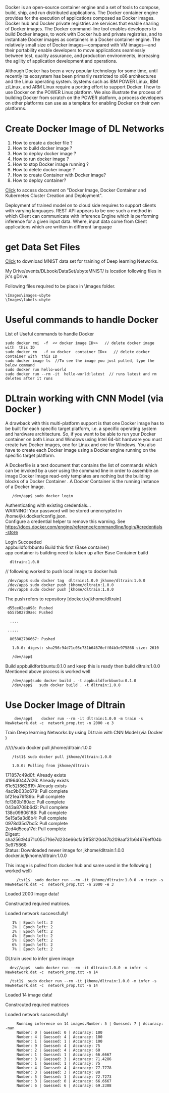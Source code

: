 
Docker is an open-source container engine and a set of tools to compose, build, ship, and run distributed applications. The Docker container engine provides for the execution of applications composed as Docker images. Docker hub and Docker private registries are services that enable sharing of Docker images. The Docker command-line tool enables developers to build Docker images, to work with Docker hub and private registries, and to instantiate Docker images as containers in a Docker container engine. The relatively small size of Docker images—compared with VM images—and their portability enable developers to move applications seamlessly between test, quality assurance, and production environments, increasing the agility of application development and operations.

Although Docker has been a very popular technology for some time, until recently its ecosystem has been primarily restricted to x86 architectures and the Linux operating system. Systems such as IBM POWER Linux, IBM z/Linux, and ARM Linux require a porting effort to support Docker. I  how to use Docker on the POWER Linux platform. We also illustrate the process of building Docker from scratch on the POWER platform, a process developers on other platforms can use as a template for enabling Docker on their own platforms.




# Create Docker Image of DL Networks

1. How to create a docker file ?
2. How to build docker image ?
3. How to deploy docker image ?
4. How to run docker image ?
5. How to stop Docker image  running ?
6. How to delete docker image  ?
7. How to create Container with Docker image?
8. How to deploy container? 

 [Click](https://docs.google.com/document/d/1j3BrdxtS4ne8wsYICOKkjbRu08Lu96gOa0_0bl5vbmE/edit?usp=sharing) to access  document on "Docker Image,  Docker Container and Kubernetes Cluster
Creation and Deployment".

 
 Deployment of trained model on to cloud side  requires to  support  clients with varying languages.  REST API appears to be one such a method in which Client can communicate with Inference Engine which is performing inference for a given input data. Where, input data come from Client applications which are written in different language 

# get Data Set  Files


[Click](https://drive.google.com/drive/folders/1ZSe9HKynmpXQjLyuyfQq_-8q6wpcEJc3?usp=sharing) to download  MNIST data set for training of Deep learning Networks.

My Drive/events/DLbook/DataSet/ubyteMNIST/ is location following files in jk's gDrive.



 Following files required to be place in \Images folder.  
  
    \Images\images-ubyte
    \Images\labels-ubyte
    
# Useful commands to handle Docker  

   List of Useful commands to handle Docker

    sudo docker rmi  -f  << docker image ID>>   // delete docker image with  this ID
    sudo docker rm   -f << docker  container ID>>   // delete docker container with  this ID
    sudo docker image ls  //To see the image you just pulled, type the below command
    sudo docker run hello-world
    sudo docker run --rm -it  hello-world:latest  // runs latest and rm deletes after it runs 
    

# DLtrain working with CNN Model  (via Docker )

A drawback with this multi-platform support is that one Docker image has to be built for each specific target platform, i.e. a specific operating system and hardware architecture. So, if you want to be able to run your Docker container on both Linux and Windows using Intel 64-bit hardware you must create two Docker images, one for Linux and one for Windows. You also have to create each Docker image using a Docker engine running on the specific target platform.


A Dockerfile is a text document that contains the list of commands which can be invoked by a user using the command line in order to assemble an image  Docker Image read-only templates are nothing but the building blocks of a Docker Container  . A Docker Container is the running instance of a Docker Image.


       /dev/app$ sudo docker login

Authenticating with existing credentials... <br>
WARNING! Your password will be stored unencrypted in /home/jk/.docker/config.json. <br>
Configure a credential helper to remove this warning. See <br>
https://docs.docker.com/engine/reference/commandline/login/#credentials-store <br>


Login Succeeded <br>
appbuildforbbuntu  Build this first  (Base container)  <br>
app container is  building need to taken up after Base Container build <br>

      dltrain:1.0.0


// following worked to push local image to docker hub


     /dev/app$ sudo docker tag  dltrain:1.0.0 jkhome/dltrain:1.0.0
     /dev/app$ sudo docker push jkhome/dltrain:1.0.0
     /dev/app$ sudo docker push jkhome/dltrain:1.0.0

The push refers to repository [docker.io/jkhome/dltrain]

     d55ee02ea098: Pushed
     6557b027d9ae: Pushed
   
      ....

     .....

      805802706667: Pushed

       1.0.0: digest: sha256:94d71c05c731b64676eff04b3e975868 size: 2610

       /dev/app$


Build appbuildforbbuntu:0.1.0 and keep this is ready then build dltrain:1.0.0 
Mentioned above process is worked well


       /dev/app$sudo docker build . -t appbuildforbbuntu:0.1.0
       /dev/app$   sudo docker build . -t dltrain:1.0.0


# Use Docker Image of Dltrain

        dev/app$    docker run --rm -it dltrain:1.0.0 -m train -s NewNetwork.dat -c  network_prop.txt -n 2000 -e 3

Train Deep learning Networks by using  DLtrain with CNN Model  (via Docker )

//////sudo docker pull jkhome/dltrain:1.0.0

       /tst1$ sudo docker pull jkhome/dltrain:1.0.0

       1.0.0: Pulling from jkhome/dltrain

171857c49d0f: Already exists <br>
419640447d26: Already exists <br>
61e52f862619: Already exists <br>
4ac9b033c679: Pull complete <br>
bf21ea76f89b: Pull complete <br>
fcf360b180ac: Pull complete <br>
043a8708b6d2: Pull complete <br>
138c09806188: Pull complete <br>
5e15a5a3d6b4: Pull complete <br>
0978d35d7bc5: Pull complete <br>
2cd4d5cea17d: Pull complete <br> 
Digest: sha256:94d71c05c716e7d234e66cfa51f58120d47b209aaf31b64676eff04b3e975868 <br>
Status: Downloaded newer image for jkhome/dltrain:1.0.0 <br>
docker.io/jkhome/dltrain:1.0.0 <br>


This image is pulled from docker hub and same used in the following ( worked well)

         /tst1$  sudo docker run --rm -it jkhome/dltrain:1.0.0 -m train -s NewNetwork.dat -c  network_prop.txt -n 2000 -e 3

 

Loaded 2000 image data!



Constructed required matrices.

Loaded network successfully!

       1% | Epoch left: 2
       2% | Epoch left: 2
       3% | Epoch left: 2
       4% | Epoch left: 2
       5% | Epoch left: 2
       6% | Epoch left: 2
       7% | Epoch left: 2

DLtrain used to infer given image

      dev//app$  sudo docker run --rm -it dltrain:1.0.0 -m infer -s NewNetwork.dat -c  network_prop.txt -n 14

      /tst1$  sudo docker run --rm -it jkhome/dltrain:1.0.0 -m infer -s NewNetwork.dat -c  network_prop.txt -n 14

Loaded 14 image data!

Constrcuted required matrices

Loaded network successfully!

         Running inference on 14 images.Number: 5 | Guessed: 7 | Accuracy: -nan
         Number: 0 | Guessed: 0 | Accuracy: 100
         Number: 4 | Guessed: 4 | Accuracy: 100
         Number: 1 | Guessed: 1 | Accuracy: 100
         Number: 9 | Guessed: 4 | Accuracy: 75
         Number: 2 | Guessed: 4 | Accuracy: 60
         Number: 1 | Guessed: 1 | Accuracy: 66.6667
         Number: 3 | Guessed: 3 | Accuracy: 71.4286
         Number: 1 | Guessed: 1 | Accuracy: 75
         Number: 4 | Guessed: 4 | Accuracy: 77.7778
         Number: 3 | Guessed: 3 | Accuracy: 80
         Number: 5 | Guessed: 1 | Accuracy: 72.7273
         Number: 3 | Guessed: 0 | Accuracy: 66.6667
         Number: 6 | Guessed: 6 | Accuracy: 69.2308


